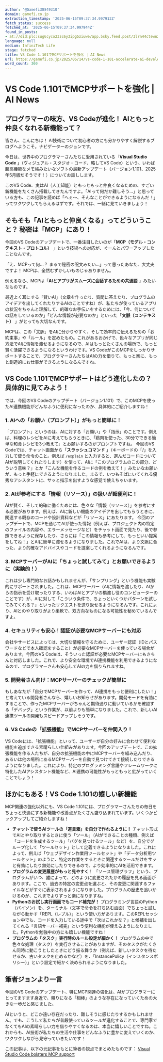 ```yaml
---
author: '@Gamefi38849310'
domain: gamefi.co.jp
extraction_timestamp: '2025-06-15T09:37:34.997912Z'
fetch_status: success
fetched_at: '2025-06-15T09:37:34.997944Z'
found_in_posts:
- at://did:plc:sug6cyco23zc6y3ipg5ziuwe/app.bsky.feed.post/3lrn44ctewn2s
language: null
medium: InfiniTech Life
stage: fetched
title: VS Code 1.101でMCPサポートを強化 | AI News
url: https://gamefi.co.jp/2025/06/14/vs-code-1-101-accelerate-ai-development-with-enhanced-mcp-support
word_count: 360
---
```


# VS Code 1.101でMCPサポートを強化 | AI News

## プログラマーの味方、VS Codeが進化！ AIともっと仲良くなれる新機能って？

皆さん、こんにちは！ AI技術について初心者の方にも分かりやすく解説するブログへようこそ。ナビゲーターのジョンです。

今日は、世界中のプログラマーさんたちに愛用されている「**Visual Studio Code** 」（ヴィジュアル・スタジオ・コード、略してVS Code）という、いわば超高機能なメモ帳みたいなソフトの最新アップデート（バージョン1.101、2025年5月版だそうです！）についてお話しします。

このVS Code、実はAI（人工知能）ともっともっと仲良くなるための、すごい新機能をたくさん搭載してきたんですよ。「AIって何だか難しそう…」と思っている方も、この記事を読めば「へぇ～、そんなことができるようになるんだ！」ってワクワクしてもらえるはずです。それでは、一緒に見ていきましょう！

## そもそも「AIともっと仲良くなる」ってどういうこと？ 秘密は「MCP」にあり！

今回のVS Codeのアップデートで、一番注目したいのが「**MCP（モデル・コンテキスト・プロトコル）** 」という技術への対応が、ぐーんとパワーアップしたことなんです。

「え、MCPって何…？ まるで秘密の呪文みたい…」って思ったあなた、大丈夫ですよ！ MCPは、全然むずかしいものじゃありません。

例えるなら、MCPは「**AIとアプリがスムーズに会話するための共通語** 」みたいなものです。

最近よく耳にする「賢いAI」（文章を作ったり、質問に答えたり、プログラムのアイデアを出してくれたりするAIのことですね）が、私たちが使っているアプリの状況をちゃんと理解して、的確なお手伝いをするためには、「今、何についての話をしているのか」「どんな情報が必要なのか」といった「**文脈（コンテキスト）** 」がとっても大切なんです。

MCPは、この「文脈」をAIに分かりやすく、そして効率的に伝えるための「お約束事」や「ルール」を定めたもの。これがあるおかげで、色々なアプリが同じ方法でAIに情報を渡せるようになるので、AIはもっとたくさんの場所で、もっと賢く活躍できるようになるというわけです。VS CodeがこのMCPをしっかりサポートすることで、プログラマーさんたちはAIの力を借りて、もっと楽に、もっと創造的にお仕事ができるようになるんですね。

## VS Code 1.101でMCPサポートはどう進化したの？ 具体的に見てみよう！

では、今回のVS Codeのアップデート（バージョン1.101）で、このMCPを使ったAI連携機能がどんなふうに便利になったのか、具体的にご紹介しますね！

### 1\. AIへの「お願い（プロンプト）」がもっと簡単に！

「プロンプト」というのは、AIに対する「お願い」や「指示」のことです。例えば、料理のレシピをAIに考えてもらうときに、「鶏肉を使った、30分でできる簡単な和食レシピを3つ教えて」とお願いするのがプロンプトですね。
今回のVS Codeでは、チャット画面から「**スラッシュコマンド** 」（キーボードの「/」を入力して使う命令のこと。例えば `/explain` と入力すると、選んだコードについてAIが説明してくれたりします）を使って、AIに「このプログラムのこの部分、どういう意味？」とか「こんな機能を作るコードの例を教えて！」みたいなお願いが、もっと手軽にできるようになりました。まるで、いつもそばにいてくれる優秀なアシスタントに、サッと指示を出すような感覚で使えちゃいます。

### 2\. AIが参考にする「情報（リソース）」の扱いが超便利に！

AIが賢く、そして的確に働くためには、色々な「情報（リソース）」を参考にする必要があります。例えば、AIに新しい機能のアイデアを出してもらうときに、関連する既存のコードや設計資料などが「リソース」にあたります。
今回のアップデートで、MCPを通じてAIが使った情報（例えば、プロジェクト内の特定のファイルの内容や、エラーメッセージなど）をチャット画面で見たり、後で参照できるように保存したり、さらには「この情報も参考にして、もっといい提案をしてね！」とAIに簡単に渡せるようになりました。これでAIは、より文脈に合った、より的確なアドバイスやコードを提案してくれるようになるんです。

### 3\. MCPサーバーがAIに「ちょっと試してみて」とお願いできるように（実験的！）

これは少し専門的なお話かもしれませんが、「サンプリング」という機能も実験的にサポートされました。これは、MCPサーバー（AIに情報を渡したり、AIからの指示を受け取ったりする、いわばAIとアプリの橋渡し役のコンピューターのことです）が、AIに対して「こういう条件で、ちょっといくつかパターンを試してみてくれる？」といったリクエストを送り返せるようになるんです。これにより、AIとのやり取りがより柔軟で、双方向なものになる可能性を秘めているんですよ。

### 4\. セキュリティも安心！認証が必要なMCPサーバーにも対応

会社やサービスによっては、大切な情報を守るために、ユーザー認証（IDとパスワードなどで本人確認をすること）が必要なMCPサーバーを使っている場合があります。今回のVS Codeは、そういった認証が必要なMCPサーバーにもきちんと対応しました。これで、より安全な環境でAI連携機能を利用できるようになるので、プログラマーさんも安心してAIの力を借りられますね。

### 5\. 開発者さん向け：MCPサーバーのチェックが簡単に

もしあなたが「自分でMCPサーバーを作って、AI連携をもっと便利にしたい！」と考えている開発者さんなら、嬉しいお知らせがあります。開発モードを有効にすることで、作ったMCPサーバーがちゃんと期待通りに動いているかを確認する「デバッグ」という作業が、以前よりも簡単になりました。これで、新しいAI連携ツールの開発もスピードアップしそうです。

### 6\. VS Codeの「拡張機能」でMCPサーバーを仲間入り！

VS Codeには、「拡張機能」といって、ユーザーが自分の好みに合わせて便利な機能を追加できる素晴らしい仕組みがあります。今回のアップデートで、この拡張機能を作る人たちが、自分の拡張機能の中にMCPサーバーを組み込んだり、あるいは他の場所にあるMCPサーバーを自動で見つけてきて接続したりできるようになりました。これにより、特定のプログラミング言語やフレームワークに特化したAIアシスタント機能など、AI連携の可能性がもっともっと広がっていくことでしょう！

## ほかにもある！VS Code 1.101の嬉しい新機能

MCP関連の強化以外にも、VS Code 1.101には、プログラマーさんたちの毎日をちょっと快適にする新機能や改善点がたくさん盛り込まれています。いくつかピックアップしてご紹介しますね！

  * **チャットで使うAIツールの「道具箱」を自分で作れるように！**
チャット形式でAIとやり取りするときに使う「ツール」（AIができることの種類、例えば「コードを生成するツール」「バグを見つけるツール」など）を、自分でグループ化して「ツールセット」として定義できるようになりました。これによって、例えば「ウェブデザイン作業用ツールセット」や「データ分析用ツールセット」のように、特定の作業をするときに関連するツールだけをサッと有効にしたり無効にしたりできるので、より効率的にAIを活用できます。
  * **プログラムの変更履歴がもっと見やすく！**
「ソース管理グラフ」という、プログラムがいつ、誰によって、どのように変更されたかの履歴を見る画面があります。ここで、過去の特定の変更点を選ぶと、その変更に関連するファイルなどがすぐに表示されるようになりました。プログラムの歴史を追いかけるのが、これまでよりずっと楽になりますね。
  * **Pythonのお試し実行画面でもコード補完が！**
プログラミング言語のPython（パイソン）を、ターミナル（文字で命令を打ち込む画面）でちょっと試しながら動かす「REPL（レプル）」という使い方があります。このREPLセッション中でも、コードを入力している途中で「次はこれかな？」と候補を出してくれる「言語サーバー補完」という便利な機能が使えるようになりました。Pythonを勉強中の方にも嬉しい機能ですね！
  * **プログラムの「タスク」実行時のルール設定が細かく！**
プログラムの中で色々な処理（タスク）を実行させることがありますが、そのタスクがたくさん同時に動こうとしたときにどう振る舞うか（例えば、新しいタスクを待たせるか、古いタスクを止めるかなど）を、「InstancePolicy（インスタンスポリシー）」という設定で細かく決められるようになりました。

## 筆者ジョンより一言

今回のVS Codeのアップデート、特にMCP関連の強化は、AIがプログラマーにとってますます身近で、頼りになる「相棒」のような存在になっていくための大きな一歩だと感じました。

AIというと、どこか遠い存在だったり、難しそうに感じたりするかもしれません。でも、こうして私たちが普段使っているツールが進化することで、専門家でなくてもAIの素晴らしい力を借りやすくなるのは、本当に嬉しいことですね。これからも、AI技術が私たちの生活や仕事をどんなふうに豊かに変えていくのか、ワクワクしながら見守っていきたいです！

この記事は、以下の元記事をもとに筆者の視点でまとめたものです：
[Visual Studio Code bolsters MCP support](https://www.infoworld.com/article/4006321/visual-studio-code-bolsters-mcp-support.html)